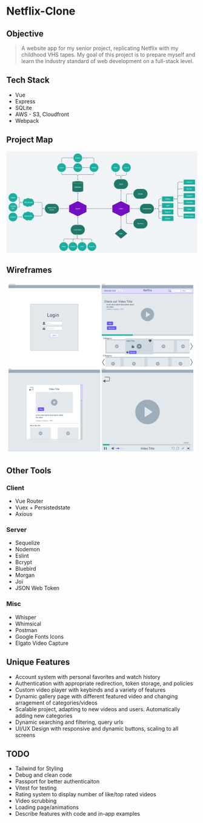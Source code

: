 # Netflix-Clone
## Objective
> A website app for my senior project, replicating Netflix with my childhood VHS tapes. My goal of this project is to prepare myself and learn the industry standard of web development on a full-stack level.

## Tech Stack
* Vue
* Express
* SQLite
* AWS - S3, Cloudfront
* Webpack

## Project Map
<p align="center">
  <img src="https://github.com/BrenanMarenger/Capstone-Project/blob/main/ProjectMap.png" width="700" />
</p>

## Wireframes
<p align="center">
  <img src="https://github.com/BrenanMarenger/Capstone-Project/blob/main/Wireframs.png" width="700" />
</p>

## Other Tools
### Client
* Vue Router
* Vuex + Persistedstate
* Axious
### Server
* Sequelize
* Nodemon
* Eslint
* Bcrypt
* Bluebird
* Morgan
* Joi
* JSON Web Token
### Misc
* Whisper
* Whimsical
* Postman
* Google Fonts Icons
* Elgato Video Capture

## Unique Features
* Account system with personal favorites and watch history
* Authentication with appropriate redirection, token storage, and policies
* Custom video player with keybinds and a variety of features
* Dynamic gallery page with different featured video and changing arragement of categories/videos
* Scalable project, adapting to new videos and users. Automatically adding new categories
* Dynamic searching and filtering, query urls
* UI/UX Design with responsive and dynamic buttons, scaling to all screens


## TODO
* Tailwind for Styling
* Debug and clean code
* Passport for better authenticaiton
* Vitest for testing
* Rating system to display number of like/top rated videos
* Video scrubbing
* Loading page/animations
* Describe features with code and in-app examples

